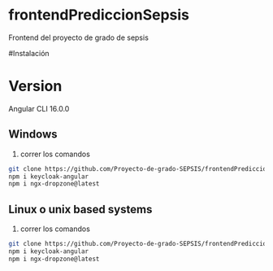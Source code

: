 # frontendPrediccionSepsis
Frontend del proyecto de grado de sepsis

#Instalación 
# Version
Angular CLI 16.0.0

## Windows 
1. correr los comandos
```bash
git clone https://github.com/Proyecto-de-grado-SEPSIS/frontendPrediccionSepsis.git
npm i keycloak-angular 
npm i ngx-dropzone@latest
```

## Linux o unix based systems 
1. correr los comandos
```bash
git clone https://github.com/Proyecto-de-grado-SEPSIS/frontendPrediccionSepsis.git
npm i keycloak-angular 
npm i ngx-dropzone@latest
```

